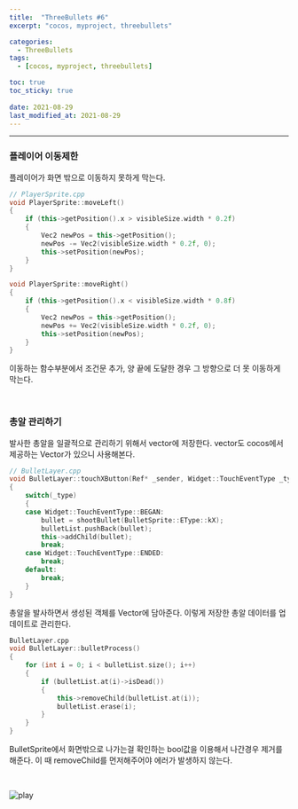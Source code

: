 ```yaml
---
title:  "ThreeBullets #6"
excerpt: "cocos, myproject, threebullets"

categories:
  - ThreeBullets
tags:
  - [cocos, myproject, threebullets]

toc: true
toc_sticky: true
 
date: 2021-08-29 
last_modified_at: 2021-08-29
---  
```


***

### 플레이어 이동제한  
플레이어가 화면 밖으로 이동하지 못하게 막는다.

```cpp
// PlayerSprite.cpp
void PlayerSprite::moveLeft()
{
	if (this->getPosition().x > visibleSize.width * 0.2f)
	{
		Vec2 newPos = this->getPosition();
		newPos -= Vec2(visibleSize.width * 0.2f, 0);
		this->setPosition(newPos);
	}
}

void PlayerSprite::moveRight()
{
	if (this->getPosition().x < visibleSize.width * 0.8f)
	{
		Vec2 newPos = this->getPosition();
		newPos += Vec2(visibleSize.width * 0.2f, 0);
		this->setPosition(newPos);
	}
}
```

이동하는 함수부분에서 조건문 추가, 양 끝에 도달한 경우 그 방향으로 더 못 이동하게 막는다.  

<br/>

### 총알 관리하기  
발사한 총알을 일괄적으로 관리하기 위해서 vector에 저장한다. vector도 cocos에서 제공하는 Vector가 있으니 사용해본다.  

```cpp
// BulletLayer.cpp
void BulletLayer::touchXButton(Ref* _sender, Widget::TouchEventType _type)
{
	switch(_type)
	{
	case Widget::TouchEventType::BEGAN:
		bullet = shootBullet(BulletSprite::EType::kX);
		bulletList.pushBack(bullet);
		this->addChild(bullet);
		break;
	case Widget::TouchEventType::ENDED:
		break;
	default:
		break;
	}
}
```

총알을 발사하면서 생성된 객체를 Vector에 담아준다. 이렇게 저장한 총알 데이터를 업데이트로 관리한다.

```cpp
BulletLayer.cpp
void BulletLayer::bulletProcess()
{
	for (int i = 0; i < bulletList.size(); i++)
	{
		if (bulletList.at(i)->isDead())
		{
			this->removeChild(bulletList.at(i));
			bulletList.erase(i);
		}
	}
}
```

BulletSprite에서 화면밖으로 나가는걸 확인하는 bool값을 이용해서 나간경우 제거를 해준다. 이 때 removeChild를 먼저해주어야 에러가 발생하지 않는다.  


<br/>

![play](/assets/images/20210829_Posting_cocos/1.git)

